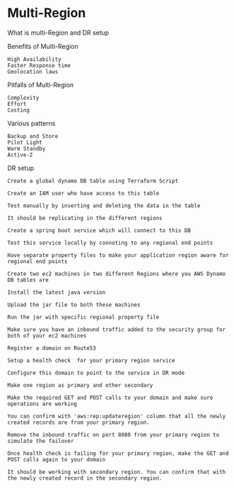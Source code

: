 # Multi-Region
What is multi-Region and DR setup

Benefits of Multi-Region
	
	High Availability
	Faster Response time
	Geolocation laws

Pitfalls of Multi-Region
	
	Complexity
	Effort
	Costing

Various patterns
	
	Backup and Store
	Pilot Light
	Warm Standby
	Active-2
	
DR setup
	
	Create a global dynamo DB table using Terraform Script
	
	Create an IAM user who have access to this table
	
	Test manually by inserting and deleting the data in the table
	
	It should be replicating in the different regions
	
	Create a spring boot service which will connect to this DB
	
	Test this service locally by connoting to any regional end points
	
	Have separate property files to make your application region aware for regional end points
	
	Create two ec2 machines in two different Regions where you AWS Dynamo DB tables are
	
	Install the latest java version
	
	Upload the jar file to both these machines
	
	Run the jar with specific regional property file
	
	Make sure you have an inbound traffic added to the security group for both of your ec2 machines
	
	Register a domain on Route53
	
	Setup a health check  for your primary region service
	
	Configure this domain to point to the service in DR mode
	
	Make one region as primary and other secondary
	
	Make the required GET and POST calls to your domain and make sure operations are working
	
	You can confirm with 'aws:rep:updateregion' column that all the newly created records are from your primary region.
	
	Remove the inbound traffic on port 8080 from your primary region to simulate the failover
	
	Once health check is failing for your primary region, make the GET and POST calls again to your domain
	
	It should be working with secondary region. You can confirm that with the newly created record in the secondary region.
	
	
	

	
